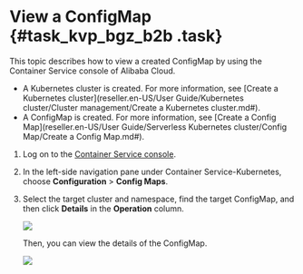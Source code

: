 # View a ConfigMap {#task_kvp_bgz_b2b .task}

This topic describes how to view a created ConfigMap by using the Container Service console of Alibaba Cloud.

-   A Kubernetes cluster is created. For more information, see [Create a Kubernetes cluster](reseller.en-US/User Guide/Kubernetes cluster/Cluster management/Create a Kubernetes cluster.md#).
-   A ConfigMap is created. For more information, see [Create a Config Map](reseller.en-US/User Guide/Serverless Kubernetes cluster/Config Map/Create a Config Map.md#).

1.  Log on to the [Container Service console](https://partners-intl.console.aliyun.com/#/cs).
2.  In the left-side navigation pane under Container Service-Kubernetes, choose **Configuration** \> **Config Maps**.
3.  Select the target cluster and namespace, find the target ConfigMap, and then click **Details** in the **Operation** column. 

    ![](http://static-aliyun-doc.oss-cn-hangzhou.aliyuncs.com/assets/img/136652/156035322640651_en-US.png)

    Then, you can view the details of the ConfigMap.

    ![](http://static-aliyun-doc.oss-cn-hangzhou.aliyuncs.com/assets/img/136652/156035322640653_en-US.png)



